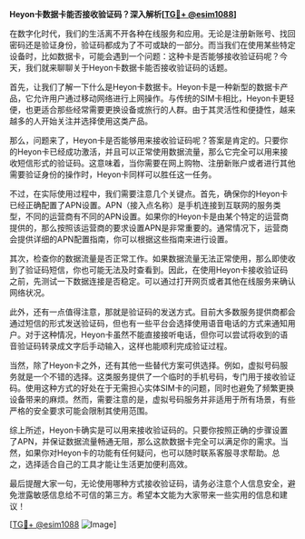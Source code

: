 **Heyon卡数据卡能否接收验证码？深入解析[[TG💪+ @esim1088](https://t.me/s/esim1088)]**

在数字化时代，我们的生活离不开各种在线服务和应用。无论是注册新账号、找回密码还是验证身份，验证码都成为了不可或缺的一部分。而当我们在使用某些特定设备时，比如数据卡，可能会遇到一个问题：这种卡是否能够接收验证码呢？今天，我们就来聊聊关于Heyon卡数据卡能否接收验证码的话题。

首先，让我们了解一下什么是Heyon卡数据卡。Heyon卡是一种新型的数据卡产品，它允许用户通过移动网络进行上网操作。与传统的SIM卡相比，Heyon卡更轻便，也更适合那些经常需要更换设备或旅行的人群。由于其灵活性和便捷性，越来越多的人开始关注并选择使用这类产品。

那么，问题来了，Heyon卡是否能够用来接收验证码呢？答案是肯定的。只要你的Heyon卡已经成功激活，并且可以正常使用数据流量，那么它完全可以用来接收短信形式的验证码。这意味着，当你需要在网上购物、注册新账户或者进行其他需要验证身份的操作时，Heyon卡同样可以胜任这一任务。

不过，在实际使用过程中，我们需要注意几个关键点。首先，确保你的Heyon卡已经正确配置了APN设置。APN（接入点名称）是手机连接到互联网的服务类型，不同的运营商有不同的APN设置。如果你的Heyon卡是由某个特定的运营商提供的，那么按照该运营商的要求设置APN是非常重要的。通常情况下，运营商会提供详细的APN配置指南，你可以根据这些指南来进行设置。

其次，检查你的数据流量是否正常工作。如果数据流量无法正常使用，那么即使收到了验证码短信，你也可能无法及时查看到。因此，在使用Heyon卡接收验证码之前，先测试一下数据连接是否稳定。可以通过打开网页或者其他在线服务来确认网络状况。

此外，还有一点值得注意，那就是验证码的发送方式。目前大多数服务提供商都会通过短信的形式发送验证码，但也有一些平台会选择使用语音电话的方式来通知用户。对于这种情况，Heyon卡虽然不能直接接听电话，但你可以尝试将收到的语音验证码转录成文字后手动输入，这样也能顺利完成验证过程。

当然，除了Heyon卡之外，还有其他一些替代方案可供选择。例如，虚拟号码服务就是一个不错的选择。这类服务提供了一个临时的手机号码，专门用于接收验证码。使用这种方式的好处在于无需担心实体SIM卡的问题，同时也避免了频繁更换设备带来的麻烦。然而，需要注意的是，虚拟号码服务并非适用于所有场景，有些严格的安全要求可能会限制其使用范围。

综上所述，Heyon卡确实是可以用来接收验证码的。只要你按照正确的步骤设置了APN，并保证数据流量畅通无阻，那么这款数据卡完全可以满足你的需求。当然，如果你对Heyon卡的功能有任何疑问，也可以随时联系客服寻求帮助。总之，选择适合自己的工具才能让生活更加便利高效。

最后提醒大家一句，无论使用哪种方式接收验证码，请务必注意个人信息安全，避免泄露敏感信息给不可信的第三方。希望本文能为大家带来一些实用的信息和建议！

[[TG💪+ @esim1088](https://t.me/s/esim1088) ![Image](https://i.postimg.cc/4NQfJmqS/Snipaste-2025-05-13-00-14-12.png)]